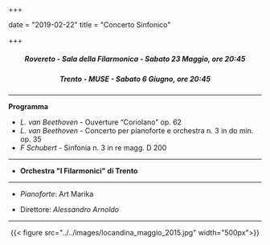 +++

date = "2019-02-22"
title = "Concerto Sinfonico"

+++

<center>

##### Rovereto - Sala della Filarmonica - Sabato 23 Maggio, ore 20:45
##### Trento - MUSE - Sabato 6 Giugno, ore 20:45

</center>

---

**Programma**

* *L. van Beethoven* -  Ouverture “Coriolano” op. 62
* *L. van Beethoven* - Concerto per pianoforte e orchestra n. 3 in do min. op. 35
* *F Schubert* - Sinfonia n. 3 in re magg. D 200


---

* **Orchestra "I Filarmonici" di Trento**

---

* *Pianoforte*: Art Marika

* Direttore:  *Alessandro Arnoldo*

---

<center>

{{< figure src="../../images/locandina_maggio_2015.jpg" width="500px">}}

</center>